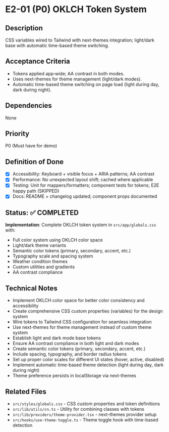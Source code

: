 # E2-01 (P0) OKLCH Token System

## Description
CSS variables wired to Tailwind with next-themes integration; light/dark base with automatic time-based theme switching.

## Acceptance Criteria

* Tokens applied app‑wide; AA contrast in both modes.
* Uses next-themes for theme management (light/dark modes).
* Automatic time-based theme switching on page load (light during day, dark during night).


## Dependencies
None

## Priority
P0 (Must have for demo)

## Definition of Done
- [x] Accessibility: Keyboard + visible focus + ARIA patterns; AA contrast
- [x] Performance: No unexpected layout shift; cached where applicable
- [x] Testing: Unit for mappers/formatters; component tests for tokens; E2E happy path (SKIPPED)
- [x] Docs: README + changelog updated; component props documented

## Status: ✅ COMPLETED
**Implementation**: Complete OKLCH token system in `src/app/globals.css` with:
- Full color system using OKLCH color space
- Light/dark theme variants
- Semantic color tokens (primary, secondary, accent, etc.)
- Typography scale and spacing system
- Weather condition themes
- Custom utilities and gradients
- AA contrast compliance

## Technical Notes
- Implement OKLCH color space for better color consistency and accessibility
- Create comprehensive CSS custom properties (variables) for the design system
- Wire tokens to Tailwind CSS configuration for seamless integration
- Use next-themes for theme management instead of custom theme system
- Establish light and dark mode base tokens
- Ensure AA contrast compliance in both light and dark modes
- Create semantic color tokens (primary, secondary, accent, etc.)
- Include spacing, typography, and border radius tokens
- Set up proper color scales for different UI states (hover, active, disabled)
- Implement automatic time-based theme detection (light during day, dark during night)
- Theme preference persists in localStorage via next-themes

## Related Files
- `src/styles/globals.css` - CSS custom properties and token definitions
- `src/lib/utils/cn.ts` - Utility for combining classes with tokens
- `src/lib/providers/theme-provider.tsx` - next-themes provider setup
- `src/hooks/use-theme-toggle.ts` - Theme toggle hook with time-based detection
